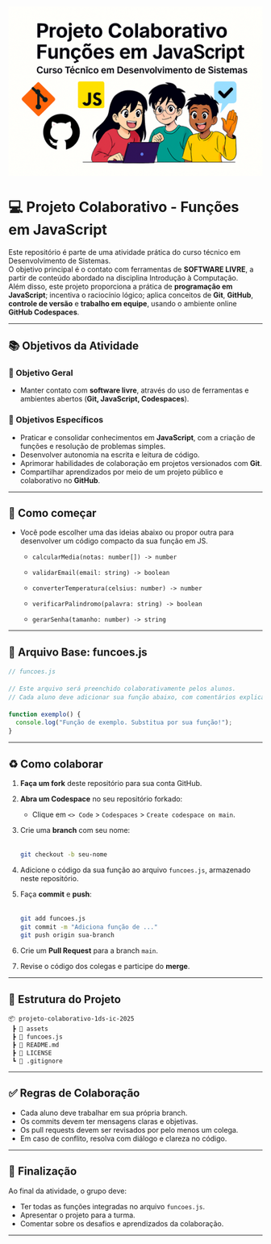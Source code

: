 ![Capa do Projeto](https://github.com/rosacarla/projeto-colaborativo-1ds-ic-2025/blob/main/assets/capa-Copilot_20250827_154926.png)

# 💻 Projeto Colaborativo - Funções em JavaScript

Este repositório é parte de uma atividade prática do curso técnico em Desenvolvimento de Sistemas.  
O objetivo principal é o contato com ferramentas de **SOFTWARE LIVRE**, a partir de conteúdo abordado na disciplina Introdução à Computação.  
Além disso, este projeto proporciona a prática de **programação em JavaScript**; incentiva o raciocínio lógico; aplica conceitos de **Git**, **GitHub**, **controle de versão** e **trabalho em equipe**, usando o ambiente online **GitHub Codespaces**.

---

## 📚 Objetivos da Atividade

### 🎯 Objetivo Geral
- Manter contato com **software livre**, através do uso de ferramentas e ambientes abertos (**Git, JavaScript, Codespaces**).
  
### 🧩 Objetivos Específicos
- Praticar e consolidar conhecimentos em **JavaScript**, com a criação de funções e resolução de problemas simples.
- Desenvolver autonomia na escrita e leitura de código.
- Aprimorar habilidades de colaboração em projetos versionados com **Git**.
- Compartilhar aprendizados por meio de um projeto público e colaborativo no **GitHub**.

---

## 🚀 Como começar
- Você pode escolher uma das ideias abaixo ou propor outra para desenvolver um código compacto da sua função em JS.
 
  - `calcularMedia(notas: number[]) -> number`

  - `validarEmail(email: string) -> boolean`  

  - `converterTemperatura(celsius: number) -> number`  

  - `verificarPalindromo(palavra: string) -> boolean`  

  - `gerarSenha(tamanho: number) -> string`

---

## 📄 Arquivo Base: funcoes.js

```javascript
// funcoes.js

// Este arquivo será preenchido colaborativamente pelos alunos.
// Cada aluno deve adicionar sua função abaixo, com comentários explicativos.

function exemplo() {
  console.log("Função de exemplo. Substitua por sua função!");
}
```

---  

## ♻️ Como colaborar

1. **Faça um fork** deste repositório para sua conta GitHub.
2. **Abra um Codespace** no seu repositório forkado:
   - Clique em `<> Code` > `Codespaces` > `Create codespace on main`.
3. Crie uma **branch** com seu nome:
   
   ```bash

   git checkout -b seu-nome
   
   ```
5. Adicione o código da sua função ao arquivo `funcoes.js`, armazenado neste repositório.
6. Faça **commit** e **push**:
   
   ```bash

   git add funcoes.js
   git commit -m "Adiciona função de ..."
   git push origin sua-branch

   ```
8. Crie um **Pull Request** para a branch `main`.
9. Revise o código dos colegas e participe do **merge**.

---

## 📁 Estrutura do Projeto

```
📦 projeto-colaborativo-1ds-ic-2025
 ┣ 📂 assets
 ┣ 📜 funcoes.js
 ┣ 📜 README.md
 ┣ 📜 LICENSE
 ┗ 📜 .gitignore
```

---

## ✅ Regras de Colaboração

- Cada aluno deve trabalhar em sua própria branch.
- Os commits devem ter mensagens claras e objetivas.
- Os pull requests devem ser revisados por pelo menos um colega.
- Em caso de conflito, resolva com diálogo e clareza no código.

---

## 🏁 Finalização

Ao final da atividade, o grupo deve:
- Ter todas as funções integradas no arquivo `funcoes.js`.
- Apresentar o projeto para a turma.
- Comentar sobre os desafios e aprendizados da colaboração.

---
